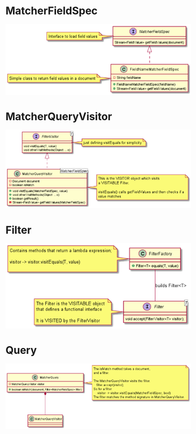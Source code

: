# MatcherFieldSpec  
 ![MatcherFieldSpec](./MatcherFieldSpec.png)

# MatcherQueryVisitor  
 ![Visitor](./Visitor.png)

# Filter  
 ![Filter](./Filter.png)

 
# Query  
 ![Query](./Query.png)

